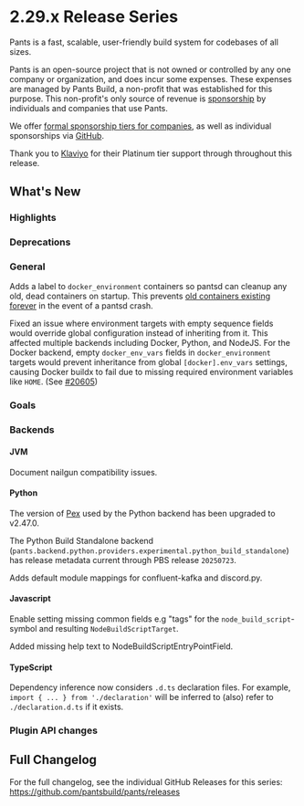 # 2.29.x Release Series

Pants is a fast, scalable, user-friendly build system for codebases of all sizes.

Pants is an open-source project that is not owned or controlled by any one company or organization, and does incur some expenses. These expenses are managed by Pants Build, a non-profit that was established for this purpose. This non-profit's only source of revenue is [sponsorship](https://www.pantsbuild.org/sponsorship) by individuals and companies that use Pants.

We offer [formal sponsorship tiers for companies](https://www.pantsbuild.org/sponsorship), as well as individual sponsorships via [GitHub](https://github.com/sponsors/pantsbuild).

Thank you to [Klaviyo](https://www.klaviyo.com/) for their Platinum tier support through throughout this release.

## What's New

### Highlights

### Deprecations

### General

Adds a label to `docker_environment` containers so pantsd can cleanup any old, dead containers on startup. This prevents [old containers existing forever](https://github.com/pantsbuild/pants/issues/18307) in the event of a pantsd crash.

Fixed an issue where environment targets with empty sequence fields would override global configuration instead of inheriting from it. This affected multiple backends including Docker, Python, and NodeJS. For the Docker backend, empty `docker_env_vars` fields in `docker_environment` targets would prevent inheritance from global `[docker].env_vars` settings, causing Docker buildx to fail due to missing required environment variables like `HOME`. (See [#20605](https://github.com/pantsbuild/pants/issues/20605))



### Goals

### Backends

#### JVM

Document nailgun compatibility issues.

#### Python

The version of [Pex](https://github.com/pex-tool/pex) used by the Python backend has been upgraded to v2.47.0.

The Python Build Standalone backend (`pants.backend.python.providers.experimental.python_build_standalone`) has release metadata current through PBS release `20250723`.

Adds default module mappings for confluent-kafka and discord.py.

#### Javascript

Enable setting missing common fields e.g "tags" for the `node_build_script`-symbol and resulting `NodeBuildScriptTarget`.

Added missing help text to NodeBuildScriptEntryPointField.

#### TypeScript

Dependency inference now considers `.d.ts` declaration files. For example, `import { ... } from './declaration'` will be inferred to (also) refer to `./declaration.d.ts` if it exists.

### Plugin API changes

## Full Changelog

For the full changelog, see the individual GitHub Releases for this series: <https://github.com/pantsbuild/pants/releases>
